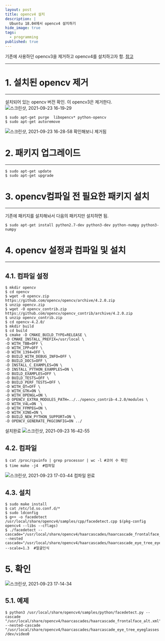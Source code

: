 ```yaml
---
layout: post
title: opencv4 설치
description: |
  Ubuntu 18.04에서 opencv4 설치하기
hide_image: true
tags:
  - programming
published: true
---
```


기존에 사용하던 opencv3을 제거하고 opencv4를 설치하고자 함.
[참고](https://webnautes.tistory.com/1186)
* * *


# 1. 설치된 opencv 제거
* * *
설치되어 있는 opencv 버전 확인. 이 opencv3은 제거한다.
![스크린샷, 2021-09-23 16-19-29](https://user-images.githubusercontent.com/69246778/134469420-a1b47b3b-5220-4524-829d-d8f64f048a28.png)


```
$ sudo apt-get purge  libopencv* python-opencv
$ sudo apt-get autoremove
```

![스크린샷, 2021-09-23 16-28-58](https://user-images.githubusercontent.com/69246778/134469425-f5b15ce4-e19b-47fa-9e19-f689f425a487.png)
확인해보니 제거됨

# 2. 패키지 업그레이드
* * *
```
$ sudo apt-get update
$ sudo apt-get upgrade
```


# 3. opencv컴파일 전 필요한 패키지 설치
* * *
기존에 패키지를 설치해놔서 다음의 패키지만 설치하면 됨.
```
$ sudo apt-get install python2.7-dev python3-dev python-numpy python3-numpy
```


# 4. opencv 설정과 컴파일 및 설치
* * *
## 4.1. 컴파일 설정
```
$ mkdir opencv
$ cd opencv
$ wget -O opencv.zip https://github.com/opencv/opencv/archive/4.2.0.zip
$ unzip opencv.zip
$ wget -O opencv_contrib.zip https://github.com/opencv/opencv_contrib/archive/4.2.0.zip
$ unzip opencv_contrib.zip
$ cd opencv-4.2.0/
$ mkdir build
$ cd build
$ cmake -D CMAKE_BUILD_TYPE=RELEASE \
-D CMAKE_INSTALL_PREFIX=/usr/local \
-D WITH_TBB=OFF \
-D WITH_IPP=OFF \
-D WITH_1394=OFF \
-D BUILD_WITH_DEBUG_INFO=OFF \
-D BUILD_DOCS=OFF \
-D INSTALL_C_EXAMPLES=ON \
-D INSTALL_PYTHON_EXAMPLES=ON \
-D BUILD_EXAMPLES=OFF \
-D BUILD_TESTS=OFF \
-D BUILD_PERF_TESTS=OFF \
-D WITH_QT=OFF \
-D WITH_GTK=ON \
-D WITH_OPENGL=ON \
-D OPENCV_EXTRA_MODULES_PATH=../../opencv_contrib-4.2.0/modules \
-D WITH_V4L=ON  \
-D WITH_FFMPEG=ON \
-D WITH_XINE=ON \
-D BUILD_NEW_PYTHON_SUPPORT=ON \
-D OPENCV_GENERATE_PKGCONFIG=ON ../
```
   
설치완료
![스크린샷, 2021-09-23 16-42-55](https://user-images.githubusercontent.com/69246778/134471008-8bf2d458-346a-4ef2-b7cb-b3ff52b1e9ec.png)

## 4.2. 컴파일
```
$ cat /proc/cpuinfo | grep processor | wc -l #코어 수 확인
$ time make -j4  #컴파일
```
![스크린샷, 2021-09-23 17-03-44](https://user-images.githubusercontent.com/69246778/134473352-e4a6901a-2575-40f0-8a4f-77abd42132ac.png)
컴파일 완료

## 4.3. 설치
```
$ sudo make install
$ cat /etc/ld.so.conf.d/*
$ sudo ldconfig
$ g++ -o facedetect /usr/local/share/opencv4/samples/cpp/facedetect.cpp $(pkg-config opencv4 --libs --cflags)
$ ./facedetect --cascade="/usr/local/share/opencv4/haarcascades/haarcascade_frontalface_alt.xml" --nested cascade="/usr/local/share/opencv4/haarcascades/haarcascade_eye_tree_eyeglasses.xml" --scale=1.3  #얼굴인식
```

# 5. 확인
![스크린샷, 2021-09-23 17-14-34](https://user-images.githubusercontent.com/69246778/134474730-0c908ba6-89ad-41cf-82d3-22c26d13bfda.png)

## 5.1. 예제
```
$ python3 /usr/local/share/opencv4/samples/python/facedetect.py --cascade "/usr/local/share/opencv4/haarcascades/haarcascade_frontalface_alt.xml" --nested-cascade "/usr/local/share/opencv4/haarcascades/haarcascade_eye_tree_eyeglasses.xml" /dev/video0
```

